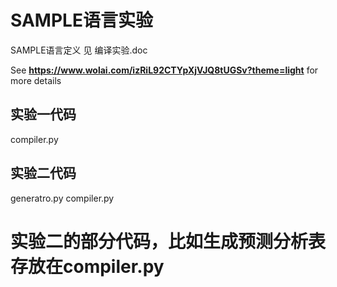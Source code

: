 <!--
 * @Description: 
 * @Author: He Yuhang
 * @Github: https://github.com/hyhhhhhhhh
 * @Date: 2020-12-18 20:27:06
 * @LastEditors: Box
 * @LastEditTime: 2021-01-10 14:26:11
-->
# SAMPLE语言实验
SAMPLE语言定义 见 编译实验.doc 
    
See **https://www.wolai.com/izRiL92CTYpXjVJQ8tUGSv?theme=light** for more details

## 实验一代码
compiler\.py
## 实验二代码
generatro\.py compiler\.py

# 实验二的部分代码，比如生成预测分析表存放在compiler\.py